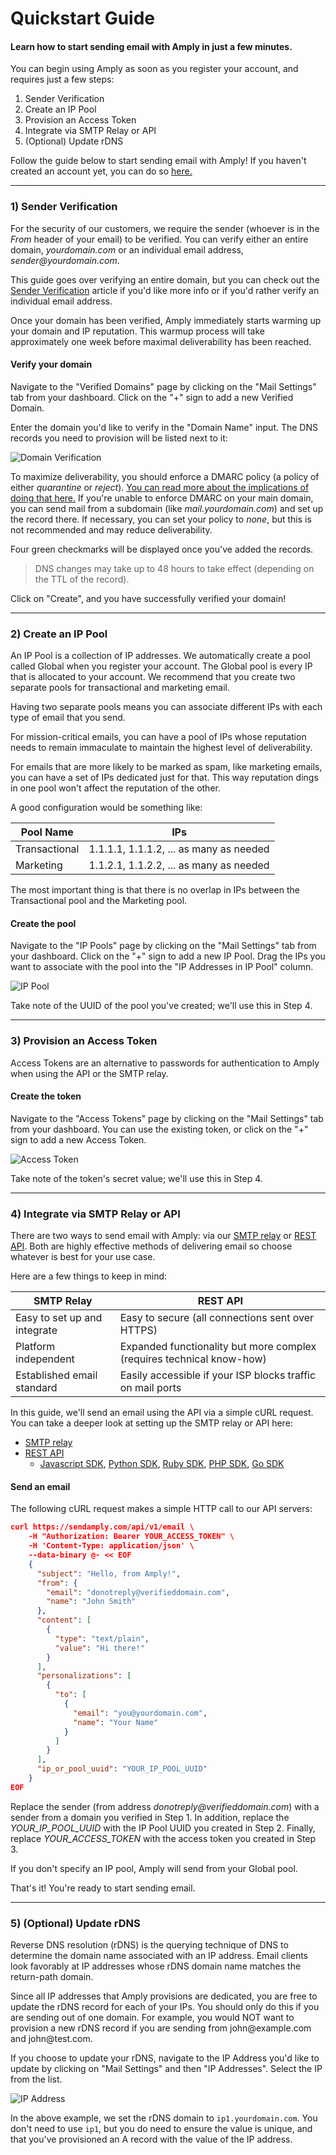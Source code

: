 # Quickstart Guide

#### Learn how to start sending email with Amply in just a few minutes. 

You can begin using Amply as soon as you register your account, and requires just a few steps:

1) Sender Verification
2) Create an IP Pool
3) Provision an Access Token
4) Integrate via SMTP Relay or API
5) (Optional) Update rDNS

Follow the guide below to start sending email with Amply! If you haven't created an account yet, you can do so [here.](https://sendamply.com/plans)

****

### 1) Sender Verification

For the security of our customers, we require the sender (whoever is in the *From* header of your email) to be verified. You can verify either an entire domain, *yourdomain.com* or an individual email address, *sender&#64;yourdomain.com*.

This guide goes over verifying an entire domain, but you can check out the [Sender Verification](./Deliverability/A-Sender-Verification.md) article if you'd like more info or if you'd rather verify an individual email address.

Once your domain has been verified, Amply immediately starts warming up your domain and IP reputation. This warmup process will take approximately one week before maximal deliverability has been reached.

#### Verify your domain

Navigate to the "Verified Domains" page by clicking on the "Mail Settings" tab from your dashboard. Click on the "+" sign to add a new Verified Domain.

Enter the domain you'd like to verify in the "Domain Name" input. The DNS records you need to provision will be listed next to it:<br/>

![Domain Verification](../assets/images/verification.png)<br/>

To maximize deliverability, you should enforce a DMARC policy (a policy of either *quarantine* or *reject*).  [You can read more about the implications of doing that here.](Deliverability/D-DMARC.md) If you're unable to enforce DMARC on your main domain, you can send mail from a subdomain (like *mail.yourdomain.com*) and set up the record there.  If necessary, you can set your policy to *none*, but this is not recommended and may reduce deliverability.

Four green checkmarks will be displayed once you've added the records.

<!-- theme: info -->
> DNS changes may take up to 48 hours to take effect (depending on the TTL of the record).

Click on "Create", and you have successfully verified your domain!

****

### 2) Create an IP Pool

An IP Pool is a collection of IP addresses. We automatically create a pool called Global when you register your account. The Global pool is every IP that is allocated to your account. We recommend that you create two separate pools for transactional and marketing email.

Having two separate pools means you can associate different IPs with each type of email that you send.

For mission-critical emails, you can have a pool of IPs whose reputation needs to remain immaculate to maintain the highest level of deliverability.

For emails that are more likely to be marked as spam, like marketing emails, you can have a set of IPs dedicated just for that. This way reputation dings in one pool won't affect the reputation of the other.

A good configuration would be something like:

Pool Name | IPs
---------|----------
 Transactional | 1.1.1.1, 1.1.1.2, ... as many as needed
 Marketing | 1.1.2.1, 1.1.2.2, ... as many as needed

 The most important thing is that there is no overlap in IPs between the Transactional pool and the Marketing pool.

#### Create the pool

Navigate to the "IP Pools" page by clicking on the "Mail Settings" tab from your dashboard. Click on the "+" sign to add a new IP Pool. Drag the IPs you want to associate with the pool into the "IP Addresses in IP Pool" column.

![IP Pool](../assets/images/ip_pool.png)

Take note of the UUID of the pool you've created; we'll use this in Step 4.

****

### 3) Provision an Access Token

Access Tokens are an alternative to passwords for authentication to Amply when using the API or the SMTP relay.

#### Create the token

Navigate to the "Access Tokens" page by clicking on the "Mail Settings" tab from your dashboard. You can use the existing token, or click on the "+" sign to add a new Access Token.

![Access Token](../assets/images/access_token.png)

Take note of the token's secret value; we'll use this in Step 4.

****

### 4) Integrate via SMTP Relay or API

There are two ways to send email with Amply: via our [SMTP relay](Integrations/SMTP-Relay.md) or [REST API](https://docs.sendamply.com/docs/api/docs/Introduction.md). Both are highly effective methods of delivering email so choose whatever is best for your use case.

Here are a few things to keep in mind:

SMTP Relay | REST API
---------|----------
 Easy to set up and integrate | Easy to secure (all connections sent over HTTPS)
 Platform independent | Expanded functionality but more complex (requires technical know-how)
 Established email standard | Easily accessible if your ISP blocks traffic on mail ports

In this guide, we'll send an email using the API via a simple cURL request. You can take a deeper look at setting up the SMTP relay or API here:

- [SMTP relay](Integrations/SMTP-Relay.md)
- [REST API](https://docs.sendamply.com/docs/api/Mail-Send.v1.yaml)
  - [Javascript SDK](https://github.com/sendamply/amply-js), [Python SDK](https://github.com/sendamply/amply-python), [Ruby SDK](https://github.com/sendamply/amply-ruby), [PHP SDK](https://github.com/sendamply/amply-php), [Go SDK](https://github.com/sendamply/amply-go)

#### Send an email

The following cURL request makes a simple HTTP call to our API servers:

```json
curl https://sendamply.com/api/v1/email \
    -H "Authorization: Bearer YOUR_ACCESS_TOKEN" \
    -H 'Content-Type: application/json' \
    --data-binary @- << EOF
    {
      "subject": "Hello, from Amply!",
      "from": {
        "email": "donotreply@verifieddomain.com",
        "name": "John Smith"
      },
      "content": [
        {
          "type": "text/plain",
          "value": "Hi there!"
        }
      ],
      "personalizations": [
        {
          "to": [
            {
              "email": "you@yourdomain.com",
              "name": "Your Name"
            }
          ]
        }
      ],
      "ip_or_pool_uuid": "YOUR_IP_POOL_UUID"
    }
EOF
```

Replace the sender (from address *donotreply&#64;verifieddomain.com*) with a sender from a domain you verified in Step 1. In addition, replace the *YOUR_IP_POOL_UUID* with the IP Pool UUID you created in Step 2. Finally, replace *YOUR_ACCESS_TOKEN* with the access token you created in Step 3.

If you don't specify an IP pool, Amply will send from your Global pool.

That's it! You're ready to start sending email.

****

### 5) (Optional) Update rDNS

Reverse DNS resolution (rDNS) is the querying technique of DNS to determine the domain name associated with an IP address. Email clients look favorably at IP addresses whose rDNS domain name matches the return-path domain.

Since all IP addresses that Amply provisions are dedicated, you are free to update the rDNS record for each of your IPs. You should only do this if you are sending out of one domain. For example, you would NOT want to provision a new rDNS record if you are sending from john&#64;example.com and john&#64;test.com.

If you choose to update your rDNS, navigate to the IP Address you'd like to update by clicking on "Mail Settings" and then "IP Addresses". Select the IP from the list.

![IP Address](../assets/images/ip_address.png)

In the above example, we set the rDNS domain to `ip1.yourdomain.com`. You don't need to use `ip1`, but you do need to ensure the value is unique, and that you've provisioned an A record with the value of the IP address.